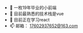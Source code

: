 - 👋 一枚19年毕业的小前端
- 👀 目前最熟悉的技术栈是vue
- 🌱 目前正在学习react
- 📫 邮箱： 17602937652@163.com
<!---
BMrwang/BMrwang is a ✨ special ✨ repository because its `README.md` (this file) appears on your GitHub profile.
You can click the Preview link to take a look at your changes.
--->
